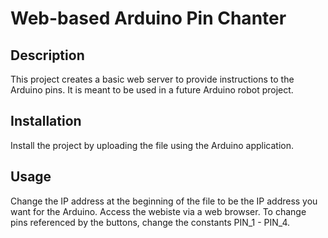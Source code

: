 # Web-based Arduino Pin Chanter
## Description
This project creates a basic web server to provide instructions to the Arduino pins. It is meant to be used in a future Arduino robot project.

## Installation
Install the project by uploading the file using the Arduino application.

## Usage
Change the IP address at the beginning of the file to be the IP address you want for the Arduino. Access the webiste via a web browser. To change pins referenced by the buttons, change the constants PIN_1 - PIN_4.